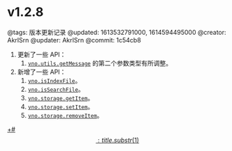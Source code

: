 # v1.2.8

@tags: 版本更新记录
@updated: 1613532791000, 1614594495000
@creator: AkrISrn
@updater: AkrISrn
@commit: 1c54cb8

1. 更新了一些 API：
    1. [`vno.utils.getMessage`](/zh/api/utils.md "#h2-21") 的第二个参数类型有所调整。
1. 新增了一些 API：
    1. [`vno.isIndexFile`](/zh/api/vno.md "#h2-27")。
    1. [`vno.isSearchFile`](/zh/api/vno.md "#h2-29")。
    1. [`vno.storage.getItem`](/zh/api/storage.md "#h2-1")。
    1. [`vno.storage.setItem`](/zh/api/storage.md "#h2-2")。
    1. [`vno.storage.removeItem`](/zh/api/storage.md "#h2-3")。

[+#$$: title.substr(1) $$](/zh/releases/download.md)
